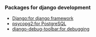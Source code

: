 ### Packages for django development

- [Django:for django framework](https://www.djangoproject.com/)
- [psycopg2:for PostgreSQL](https://pypi.org/project/psycopg2/)
- [django-debug-toolbar:for debugging](https://django-debug-toolbar.readthedocs.io/en/latest/installation.html)
